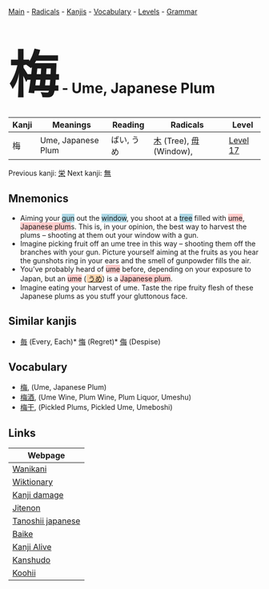 <style> bigfont {font-size: 100px}</style>
[Main](../README.md) -
[Radicals](../radicals.md) -
[Kanjis](../kanjis.md) -
[Vocabulary](../vocabulary.md) -
[Levels](../levels.md) -
[Grammar](../grammar.md)
# <bigfont> 梅</bigfont> - Ume, Japanese Plum 

| Kanji | Meanings | Reading | Radicals | Level |
| --- | --- | --- | --- | --- |
| 梅 | Ume, Japanese Plum | ばい, うめ | [木](../radicals/木.md) (Tree), [毋](../radicals/毋.md) (Window),  | [Level 17](../levels/wk_level17.md) |

Previous kanji: [栄](栄.md) Next kanji: [無](無.md) 

## Mnemonics
 * Aiming your <span style="background-color:#ADD8E6"> gun</span> out the <span style="background-color:#ADD8E6"> window</span>, you shoot at a <span style="background-color:#ADD8E6"> tree</span> filled with <span style="background-color:#ffcccb"> ume</span>, <span style="background-color:#ffcccb"> Japanese plum</span>s. This is, in your opinion, the best way to harvest the plums – shooting at them out your window with a gun.
* Imagine picking fruit off an ume tree in this way – shooting them off the branches with your gun. Picture yourself aiming at the fruits as you hear the gunshots ring in your ears and the smell of gunpowder fills the air.
* You’ve probably heard of <span style="background-color:#ffcccb"> ume</span> before, depending on your exposure to Japan, but an <span style="background-color:#ffcccb"> ume</span> (<span style="background-color:#fed8b1"> [うめ](https://jisho.org/search/うめ)</span>) is a <span style="background-color:#ffcccb"> Japanese plum</span>.
* Imagine eating your harvest of ume. Taste the ripe fruity flesh of these Japanese plums as you stuff your gluttonous face.


## Similar kanjis
 * [毎](毎.md) (Every, Each)* [悔](悔.md) (Regret)* [侮](侮.md) (Despise)


## Vocabulary
 * [梅](../vocabulary/梅.md), (Ume, Japanese Plum)
* [梅酒](../vocabulary/梅.md), (Ume Wine, Plum Wine, Plum Liquor, Umeshu)
* [梅干](../vocabulary/梅.md), (Pickled Plums, Pickled Ume, Umeboshi)



## Links 

| Webpage |
| --- |
| [Wanikani          ](https://www.wanikani.com/kanji/梅) |
| [Wiktionary        ](https://en.wiktionary.org/wiki/梅) |
| [Kanji damage      ](http://www.kanjidamage.com/kanji/search?utf8=✓&q=梅) |
| [Jitenon           ](https://jitenon.com/kanji/梅) |
| [Tanoshii japanese ](https://www.tanoshiijapanese.com/dictionary/kanji.cfm?k=梅) |
| [Baike             ](https://baike.baidu.com/item/梅) |
| [Kanji Alive       ](https://app.kanjialive.com/梅) |
| [Kanshudo          ](https://www.kanshudo.com/searchmn?q=梅) |
| [Koohii            ](https://kanji.koohii.com/study/kanji/梅) |
